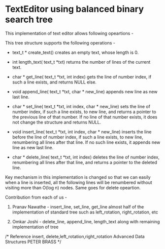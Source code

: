 # TextEditor using balanced binary search tree

This implementation of text editor allows following opeartions - 

This tree structure supports the following operations - 
- text_t * create_text() creates an empty text, whose length is 0.

- int length_text( text_t *txt) returns the number of lines of the current text.

- char * get_line( text_t *txt, int index) gets the line of number index, if such a line exists, and  returns NULL else.

- void append_line( text_t *txt, char * new_line) appends new line as new last line.

- char * set_line( text_t *txt, int index, char * new_line) sets the line of number index, if such a line exists, to new line, and returns a pointer to the previous line of that number. If no line of that number exists, it does not change the structure and returns NULL.

- void insert_line( text_t *txt, int index, char * new_line) inserts the line before the line of number index, if such a line exists, to new line, renumbering all lines after that line. If no such line exists, it appends new line as new last line.

- char * delete_line( text_t *txt, int index) deletes the line of number index, renumbering all lines after that line, and returns a pointer to the deleted line.

Key mechanism in this implementation is changed so that we can easily when a line is inserted, all the following lines will be renumbered without visiting more than O(log n) nodes. Same goes for delete opeartion.

Contribution from each of us -

1) Pranav Nawathe - insert_line, set_line, get_line almost half of the implementation of standard tree such as left_rotation, right_rotation, etc

2) Omkar Joshi - delete_line, append_line, length_text along with remaining implementation of tree

/* Reference insert, delete,left_rotation,right_rotation Advanced Data Structures PETER BRASS */
